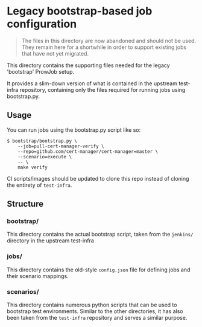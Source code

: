 # Legacy bootstrap-based job configuration

> The files in this directory are now abandoned and should not be used.
> They remain here for a shortwhile in order to support existing jobs that
> have not yet migrated.

This directory contains the supporting files needed for the legacy 'bootstrap'
ProwJob setup.

It provides a slim-down version of what is contained in the upstream test-infra
repository, containing only the files required for running jobs using bootstrap.py.

## Usage

You can run jobs using the bootstrap.py script like so:

```
$ bootstrap/bootstrap.py \
    --job=pull-cert-manager-verify \
    --repo=github.com/cert-manager/cert-manager=master \
    --scenario=execute \
    -- \
    make verify
```

CI scripts/images should be updated to clone this repo instead of cloning the
entirety of `test-infra`.

## Structure

### bootstrap/

This directory contains the actual bootstrap script, taken from the `jenkins/`
directory in the upstream test-infra

### jobs/

This directory contains the old-style `config.json` file for defining jobs and
their scenario mappings.

### scenarios/

This directory contains numerous python scripts that can be used to bootstrap
test environments. Similar to the other directories, it has also been taken from
the `test-infra` repository and serves a similar purpose.

